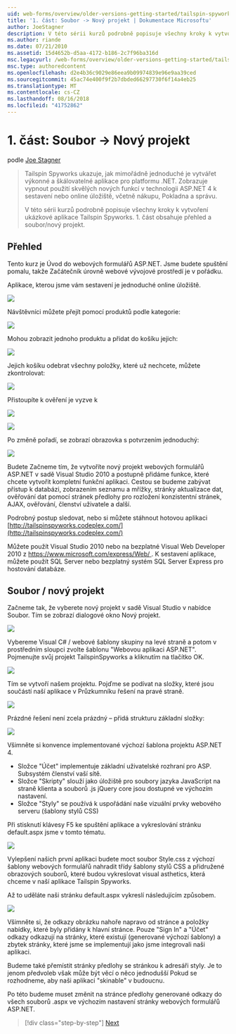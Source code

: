 ```yaml
---
uid: web-forms/overview/older-versions-getting-started/tailspin-spyworks/tailspin-spyworks-part-1
title: '1. část: Soubor -> Nový projekt | Dokumentace Microsoftu'
author: JoeStagner
description: V této sérii kurzů podrobně popisuje všechny kroky k vytvoření ukázkové aplikace Tailspin Spyworks. 1. část obsahuje přehled a soubor/nový projekt.
ms.author: riande
ms.date: 07/21/2010
ms.assetid: 15d4652b-d5aa-4172-b186-2c7f96ba316d
msc.legacyurl: /web-forms/overview/older-versions-getting-started/tailspin-spyworks/tailspin-spyworks-part-1
msc.type: authoredcontent
ms.openlocfilehash: d2e4b36c9029e86eea9b09974839e96e9aa39ced
ms.sourcegitcommit: 45ac74e400f9f2b7dbded66297730f6f14a4eb25
ms.translationtype: MT
ms.contentlocale: cs-CZ
ms.lasthandoff: 08/16/2018
ms.locfileid: "41752862"
---
```

<a name="part-1-file--new-project"></a>1. část: Soubor -> Nový projekt
====================
podle [Joe Stagner](https://github.com/JoeStagner)

> Tailspin Spyworks ukazuje, jak mimořádně jednoduché je vytvářet výkonné a škálovatelné aplikace pro platformu .NET. Zobrazuje vypnout použití skvělých nových funkcí v technologii ASP.NET 4 k sestavení nebo online úložiště, včetně nákupu, Pokladna a správu.
> 
> V této sérii kurzů podrobně popisuje všechny kroky k vytvoření ukázkové aplikace Tailspin Spyworks. 1. část obsahuje přehled a soubor/nový projekt.


## <a id="_Toc260221666"></a>  Přehled

Tento kurz je Úvod do webových formulářů ASP.NET. Jsme budete spuštění pomalu, takže Začátečník úrovně webové vývojové prostředí je v pořádku.

Aplikace, kterou jsme vám sestavení je jednoduché online úložiště.

![](tailspin-spyworks-part-1/_static/image1.jpg)


Návštěvníci můžete přejít pomocí produktů podle kategorie:

![](tailspin-spyworks-part-1/_static/image2.jpg)

Mohou zobrazit jednoho produktu a přidat do košíku jejich:

![](tailspin-spyworks-part-1/_static/image3.jpg)

Jejich košíku odebrat všechny položky, které už nechcete, můžete zkontrolovat:

![](tailspin-spyworks-part-1/_static/image4.jpg)

Přistoupíte k ověření je vyzve k

![](tailspin-spyworks-part-1/_static/image5.jpg)

![](tailspin-spyworks-part-1/_static/image6.jpg)

Po změně pořadí, se zobrazí obrazovka s potvrzením jednoduchý:

![](tailspin-spyworks-part-1/_static/image7.jpg)


Budete Začneme tím, že vytvoříte nový projekt webových formulářů ASP.NET v sadě Visual Studio 2010 a postupně přidáme funkce, které chcete vytvořit kompletní funkční aplikaci. Cestou se budeme zabývat přístup k databázi, zobrazením seznamu a mřížky, stránky aktualizace dat, ověřování dat pomocí stránek předlohy pro rozložení konzistentní stránek, AJAX, ověřování, členství uživatele a další.

Podrobný postup sledovat, nebo si můžete stáhnout hotovou aplikaci [http://tailspinspyworks.codeplex.com/](http://tailspinspyworks.codeplex.com/)

Můžete použít Visual Studio 2010 nebo na bezplatné Visual Web Developer 2010 z [ https://www.microsoft.com/express/Web/ ](https://www.microsoft.com/express/Web/). K sestavení aplikace, můžete použít SQL Server nebo bezplatný systém SQL Server Express pro hostování databáze.

## <a id="_Toc260221667"></a>  Soubor / nový projekt

Začneme tak, že vyberete nový projekt v sadě Visual Studio v nabídce Soubor. Tím se zobrazí dialogové okno Nový projekt.

![](tailspin-spyworks-part-1/_static/image8.jpg)

Vybereme Visual C# / webové šablony skupiny na levé straně a potom v prostředním sloupci zvolte šablonu "Webovou aplikaci ASP.NET". Pojmenujte svůj projekt TailspinSpyworks a kliknutím na tlačítko OK.

![](tailspin-spyworks-part-1/_static/image9.jpg)

Tím se vytvoří našem projektu. Pojďme se podívat na složky, které jsou součástí naší aplikace v Průzkumníku řešení na pravé straně.

![](tailspin-spyworks-part-1/_static/image10.jpg)

Prázdné řešení není zcela prázdný – přidá strukturu základní složky:

![](tailspin-spyworks-part-1/_static/image1.png)

Všimněte si konvence implementované výchozí šablona projektu ASP.NET 4.

- Složce "Účet" implementuje základní uživatelské rozhraní pro ASP. Subsystém členství vaší sítě.
- Složce "Skripty" slouží jako úložiště pro soubory jazyka JavaScript na straně klienta a souborů .js jQuery core jsou dostupné ve výchozím nastavení.
- Složce "Styly" se používá k uspořádání naše vizuální prvky webového serveru (šablony stylů CSS)

Při stisknutí klávesy F5 ke spuštění aplikace a vykreslování stránku default.aspx jsme v tomto tématu.

![](tailspin-spyworks-part-1/_static/image11.jpg)

Vylepšení našich první aplikaci budete moct soubor Style.css z výchozí šablony webových formulářů nahradit třídy šablony stylů CSS a přidružené obrazových souborů, které budou vykreslovat visual asthetics, která chceme v naší aplikace Tailspin Spyworks.

Až to uděláte naši stránku default.aspx vykreslí následujícím způsobem.

![](tailspin-spyworks-part-1/_static/image12.jpg)

Všimněte si, že odkazy obrázku nahoře napravo od stránce a položky nabídky, které byly přidány k hlavní stránce. Pouze "Sign In" a "Účet" odkazy odkazují na stránky, které existují (generované výchozí šablony) a zbytek stránky, které jsme se implementují jako jsme integrovali naši aplikaci.

Budeme také přemístit stránky předlohy se stránkou k adresáři styly. Je to jenom předvoleb však může být věcí o něco jednodušší Pokud se rozhodneme, aby naši aplikaci "skinable" v budoucnu.

Po této budeme muset změnit na stránce předlohy generované odkazy do všech souborů .aspx ve výchozím nastavení stránky webových formulářů ASP.NET.

> [!div class="step-by-step"]
> [Next](tailspin-spyworks-part-2.md)
